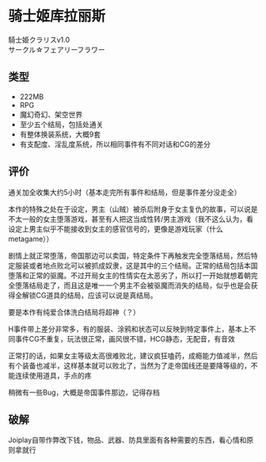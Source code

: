 # 骑士姬库拉丽斯
騎士姫クラリスv1.0  
サークル☆フェアリーフラワー

## 类型
- 222MB
- RPG
- 魔幻奇幻、架空世界
- 至少五个结局，包括处通关
- 有整体换装系统，大概9套
- 有支配度、淫乱度系统，所以相同事件有不同对话和CG的差分

## 评价
通关加全收集大约5小时（基本走完所有事件和结局，但是事件差分没走全）

本作的特殊之处在于设定，男主（山贼）被杀后附身于女主复仇的故事，可以说是不太一般的女主堕落游戏，甚至有人把这当成性转/男主游戏（我不这么认为，看设定上男主似乎不能接收到女主的感官信号的，更像是游戏玩家（什么metagame））

剧情上就正常堕落，帝国那边可以卖国，特定条件下再触发完全堕落结局，然后特定服装或者地点败北可以被抓成奴隶，这是其中的三个结局。正常的结局包括本国堕落和正常的驱魔。不过开局女主的性情实在太恶劣了，所以打一开始就想着朝完全堕落结局走了，而且这是唯一一个男主不会被驱魔而消失的结局，似乎也是会获得全解锁CG道具的结局，应该可以说是真结局。

要是本作有纯爱合体洗白结局将超神（？）

H事件带上差分非常多，有的服装、涂鸦和状态可以反映到特定事件上，基本上不同事件CG不重复，玩法很正常，画风很不错，HCG静态，无配音，有音效

正常打的话，如果女主等级太高很难败北，建议疯狂嗑药，成瘾能力值减半，然后有个装备也减半，这样基本就可以败北了，当然为了走帝国线还是要降等级的，不能连续使用道具，手点的疼

稍微有一些Bug，大概是帝国事件那边，记得存档

## 破解
Joiplay自带作弊改下钱，物品、武器、防具里面有各种需要的东西，看心情和原则拿就行